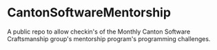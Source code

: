 CantonSoftwareMentorship
========================

A public repo to allow checkin's of the Monthly Canton Software Craftsmanship group's mentorship program's programming challenges. 
